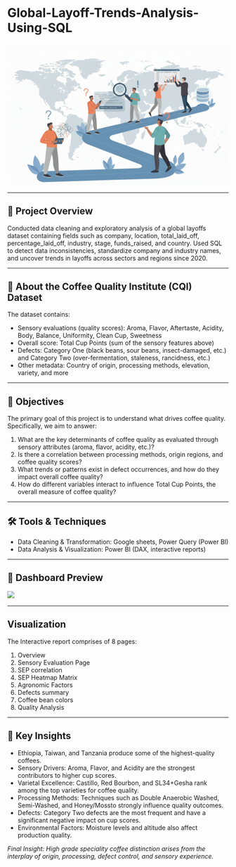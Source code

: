 # Global-Layoff-Trends-Analysis-Using-SQL

![](intro_image.png)

---

## 📌 Project Overview

Conducted data cleaning and exploratory analysis of a global layoffs dataset containing fields such as company, location, total_laid_off, percentage_laid_off, industry, stage, funds_raised, and country. Used SQL to detect data inconsistencies, standardize company and industry names, and uncover trends in layoffs across sectors and regions since 2020.

---

## 📂 About the Coffee Quality Institute (CQI) Dataset

The dataset contains:
- Sensory evaluations (quality scores): Aroma, Flavor, Aftertaste, Acidity, Body, Balance, Uniformity, Clean Cup, Sweetness
- Overall score: Total Cup Points (sum of the sensory features above)
- Defects: Category One (black beans, sour beans, insect-damaged, etc.) and Category Two (over-fermentation, staleness, rancidness, etc.)
- Other metadata: Country of origin, processing methods, elevation, variety, and more

---

## 🎯 Objectives

The primary goal of this project is to understand what drives coffee quality. Specifically, we aim to answer:

1) What are the key determinants of coffee quality as evaluated through sensory attributes (aroma, flavor, acidity, etc.)?
2) Is there a correlation between processing methods, origin regions, and coffee quality scores?
3) What trends or patterns exist in defect occurrences, and how do they impact overall coffee quality?
4) How do different variables interact to influence Total Cup Points, the overall measure of coffee quality?

---

## 🛠️ Tools & Techniques

- Data Cleaning & Transformation: Google sheets, Power Query (Power BI)
- Data Analysis & Visualization: Power BI (DAX, interactive reports)

---

## 📸 Dashboard Preview

![](Dashboard_overview.png)

---

## Visualization 

The Interactive report comprises of 8 pages:
1) Overview
2) Sensory Evaluation Page
3) SEP correlation
4) SEP Heatmap Matrix
5) Agronomic Factors
6) Defects summary
7) Coffee bean colors
8) Quality Analysis

---

## 🚀 Key Insights

- Ethiopia, Taiwan, and Tanzania produce some of the highest-quality coffees.
- Sensory Drivers: Aroma, Flavor, and Acidity are the strongest contributors to higher cup scores.
- Varietal Excellence: Castillo, Red Bourbon, and SL34+Gesha rank among the top varieties for coffee quality.
- Processing Methods: Techniques such as Double Anaerobic Washed, Semi-Washed, and Honey/Mossto strongly influence quality outcomes.
- Defects: Category Two defects are the most frequent and have a significant negative impact on cup scores.
- Environmental Factors: Moisture levels and altitude also affect production quality.

*Final Insight: High grade speciality coffee distinction arises from the interplay of origin, processing, defect control, and sensory experience.*

